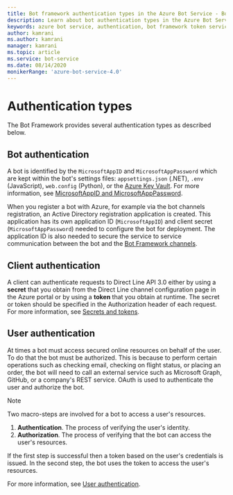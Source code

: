 ```yaml
---
title: Bot framework authentication types in the Azure Bot Service - Bot Service
description: Learn about bot authentication types in the Azure Bot Service.
keywords: azure bot service, authentication, bot framework token service
author: kamrani
ms.author: kamrani
manager: kamrani
ms.topic: article
ms.service: bot-service
ms.date: 08/14/2020
monikerRange: 'azure-bot-service-4.0'
---
```


# Authentication types

The Bot Framework provides several authentication types as described below.

## Bot authentication

A bot is identified by the `MicrosoftAppID` and `MicrosoftAppPassword` which are kept within the bot's settings files: `appsettings.json` (.NET), `.env` (JavaScript), `web.config` (Python), or the [Azure Key Vault](https://docs.microsoft.com/azure/key-vault/general/overview). For more information, see [MicrosoftAppID and MicrosoftAppPassword](~/bot-service-manage-overview.md#microsoftappid-and-microsoftapppassword).

When you register a bot with Azure, for example via the bot channels registration, an Active Directory registration application is created. This application has its own application ID (`MicrosoftAppID`) and client secret (`MicrosoftAppPassword`) needed to configure the bot for deployment. The application ID is also needed to secure the service to service communication between the bot and the [Bot Framework channels](~/bot-service-manage-channels.md).

## Client authentication

A client can authenticate requests to Direct Line API 3.0 either by using a **secret** that you obtain from the Direct Line channel configuration page in the Azure portal or by using a **token** that you obtain at runtime. The secret or token should be specified in the Authorization header of each request. For more information, see [Secrets and tokens](~/rest-api/bot-framework-rest-direct-line-3-0-authentication.md#secrets-and-tokens).

## User authentication

At times a bot must access secured online resources on behalf of the user. To do that the bot must be authorized. This is because to perform certain operations such as checking email, checking on flight status, or placing an order, the bot will need to call an external service such as Microsoft Graph, GitHub, or a company's REST service. OAuth is used to authenticate the user and authorize the bot.

> [!NOTE]
> Two macro-steps are involved for a bot to access a user's resources.
>
> 1. **Authentication**. The process of verifying the user's identity.
> 1. **Authorization**. The process of verifying that the bot can access the user's resources.
>
> If the first step is successful then a token based on the user's credentials is issued. In the second step, the bot uses the token to access the user's resources.

For more information, see [User authentication](bot-builder-concept-authentication.md).